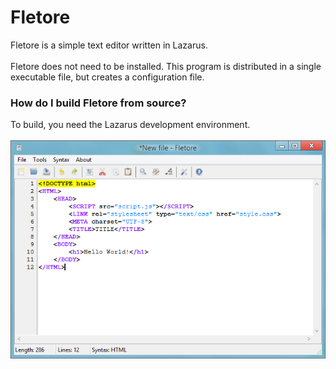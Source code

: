 # Fletore
Fletore is a simple text editor written in Lazarus.
<br><br>
Fletore does not need to be installed. This program is distributed in a single executable file, but creates a configuration file.
<br>
### How do I build Fletore from source?<br>
To build, you need the Lazarus development environment. 
<br><br>
![screenshot](screenshot.png)
